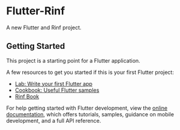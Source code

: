 # Flutter-Rinf

A new Flutter and Rinf project.

## Getting Started

This project is a starting point for a Flutter application.

A few resources to get you started if this is your first Flutter project:

- [Lab: Write your first Flutter app](https://docs.flutter.dev/get-started/codelab)
- [Cookbook: Useful Flutter samples](https://docs.flutter.dev/cookbook)
- [Rinf Book](https://rinf.cunarist.com/)

For help getting started with Flutter development, view the
[online documentation](https://docs.flutter.dev/), which offers tutorials,
samples, guidance on mobile development, and a full API reference.
